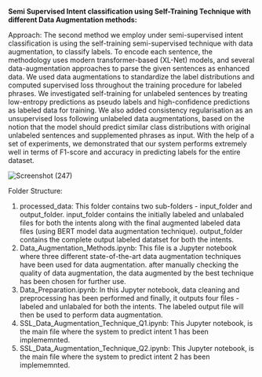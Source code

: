 **Semi Supervised Intent classification using Self-Training Technique with different Data Augmentation methods:**

Approach:
The second method we employ under semi-supervised intent classification is using the self-training semi-supervised technique with data augmentation, to classify labels. To encode each sentence, the methodology uses modern transformer-based (XL-Net) models, and several data-augmentation approaches to parse the given sentences as enhanced data. We used data augmentations to standardize the label distributions and computed supervised loss throughout the training procedure for labeled phrases. We investigated self-training for unlabeled sentences by treating low-entropy predictions as pseudo labels and high-confidence predictions as labeled data for training. We also added consistency regularisation as an unsupervised loss following unlabeled data augmentations, based on the notion that the model should predict similar class distributions with original unlabeled sentences and supplemented phrases as input. With the help of a set of experiments, we demonstrated that our system performs extremely well in terms of F1-score and accuracy in predicting labels for the entire dataset.


![Screenshot (247)](https://user-images.githubusercontent.com/26361255/120319481-b0e1c580-c2fe-11eb-8f60-ef2b0e8eb730.png)

Folder Structure:
1. processed_data: This folder contains two sub-folders - input_folder and output_folder. input_folder contains the initially labeled and unlabaled files for both the intents along with the final augmented labeled data files (using BERT model data augmentation technique). output_folder contains the complete output labeled datatset for both the intents.
2. Data_Augmentation_Methods.ipynb: This file is a Jupyter notebook where three different state-of-the-art data augmentation techniques have been used for data augmentation. after manually checking the quality of data augmentation, the data augmented by the best technique has been chosen for further use.
3. Data_Preparation.ipynb: In this Jupyter notebook, data cleaning and preprocessing has been performed and finally, it outputs four files - labeled and unlabaled for both the intents. The labeled output file will then be used to perform data augmentation.
4. SSL_Data_Augmentation_Technique_Q1.ipynb:  This Jupyter notebook, is the main file where the system to predict intent 1 has been implememnted.
5. SSL_Data_Augmentation_Technique_Q2.ipynb:  This Jupyter notebook, is the main file where the system to predict intent 2 has been implememnted.

